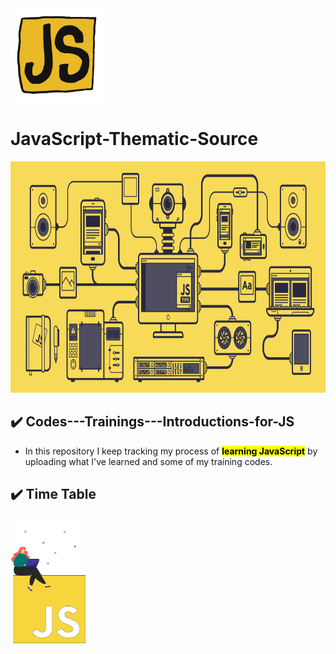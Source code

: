 <img src="assets/giphy.gif" style="width: 150px; height: 150px;">

# JavaScript-Thematic-Source

<img src="assets/js.gif" style="width: 1600px; height: 370px;">

## ✔️ Codes---Trainings---Introductions-for-JS

-   In this repository I keep tracking my process of <mark>**learning JavaScript**</mark> by uploading what I've learned and some of my training codes.

## ✔️ Time Table
<img src="assets/js-animation.gif" style="width: 120px; height: 200px;">
